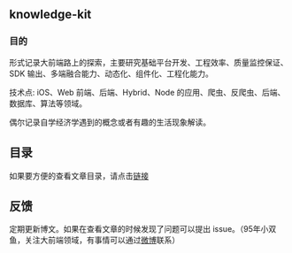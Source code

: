 ## **knowledge-kit**



### 目的

形式记录大前端路上的探索，主要研究基础平台开发、工程效率、质量监控保证、SDK 输出、多端融合能力、动态化、组件化、工程化能力。

技术点: iOS、Web 前端、后端、Hybrid、Node 的应用、爬虫、反爬虫、后端、数据库、算法等领域。

偶尔记录自学经济学遇到的概念或者有趣的生活现象解读。



## 目录

如果要方便的查看文章目录，请点击[链接](https://github.com/FantasticLBP/knowledge-kit/blob/master/SUMMARY.md)



## 反馈

定期更新博文。如果在查看文章的时候发现了问题可以提出 issue。（95年小双鱼，关注大前端领域，有事情可以通过[微博](http://weibo.com/u/3194053975)联系）

